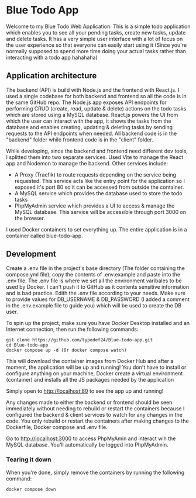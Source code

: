 # Blue Todo App

Welcome to my Blue Todo Web Application. This is a simple todo application which enables you to see all your pending tasks, create new tasks, update and delete tasks. It has a very simple user interface with a lot of focus on the user experience so that everyone can easily start using it (Since you're normally supposed to spend more time doing your actual tasks rather than interacting with a todo app hahahaha)

## Application architecture

The backend (API) is build with Node.js and the frontend with React.js. I used a single codebase for both backend and frontend so all the code is in the same GitHub repo. The Node.js app exposes API endpoints for performing CRUD (create, read, update & delete) actions on the todo tasks which are stored using a MySQL database. React.js powers the UI from which the user can interact with the app, it shows the tasks from the database and enables creating, updating & deleting tasks by sending requests to the API endpoints when needed. All backend code is in the "backend" folder while frontend code is in the "client" folder.

While developing, since the backend and frontend need different dev tools, I splitted them into two separate services. Used Vite to manage the React app and Nodemon to manage the backend. Other services include:
- A Proxy (Traefik) to route requests depending on the service being requested. This service acts like the entry point for the application so I exposed it's port 80 so it can be accessed from outside the container.
- A MySQL service which provides the database used to store the todo tasks
- PhpMyAdmin service which provides a UI to access & manage the MySQL database. This service will be accessible through port 3000 on the browser.

I used Docker containers to set everything up. The entire application is in a container called blue-todo-app.

## Development

Create a .env file in the project's base directory (The folder containing the compose.yml file), copy the contents of .env.example and paste into the .env file. The .env file is where we set all the environment varibales to be used by Docker. I can't push it to GitHub as it contents sensitive information and is bad practice. Edith the .env file according to your needs. Make sure to provide values for DB_USERNAME & DB_PASSWORD (I added a comment in the .env.example file to guide you) which will be used to create the DB user.

To spin up the project, make sure you have Docker Desktop installed and an Internet connection, then run the following commands:

```
git clone https://github.com/typedef24/Blue-todo-app.git
cd Blue-todo-app
docker compose up -d (Or docker compose watch)
```

This will download the container images from Docker Hub and after a
moment, the application will be up and running! You don't have to install or configure
anything on your machine, Docker create a virtual environment (container) and installs all the JS packages needed by the application

Simply open to [http://localhost:80](http://localhost:80) to see the app up and running!

Any changes made to either the backend or frontend should be seen immediately
without needing to rebuild or restart the containers because I configured the backend & client services to watch for any changes in the code. You only rebuild or restart the containers after making changes to the Dockerfile, Docker compose and .env file. 

Go to [http://localhost:3000](http://localhost:3000) to access PhpMyAmin and interact wih the MySQL database. You'll automatically be logged into PhpMyAdmin.

### Tearing it down

When you're done, simply remove the containers by running the following command:

```
docker compose down
```
